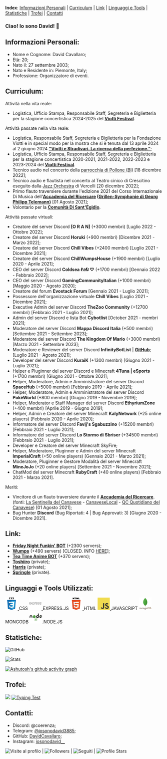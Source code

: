 __Index__: [Informazioni Personali](https://github.com/DavidCavallaro#informazioni-personali) | [Curriculum](https://github.com/DavidCavallaro#curriculum) | [Link](https://github.com/DavidCavallaro#link) | [Linguaggi e Tools](https://github.com/DavidCavallaro#linguaggi-e-tools-utilizzati) |  [Statistiche](https://github.com/DavidCavallaro#statistiche) | [Trofei](https://github.com/DavidCavallaro#trofei) | [Contatti](https://github.com/DavidCavallaro#contatti)

### Ciao! Io sono David! 👋
<h2 align="left">Informazioni Personali:</h2>

- Nome e Cognome: David Cavallaro;
- Età: 20;
- Nato il: 27 settembre 2003;
- Nato e Residente in: Piemonte, Italy;
- Professione: Organizzatore di eventi.

<h2 align="left">Curriculum:</h2>

Attività nella vita reale:
- Logistica, Ufficio Stampa, Responsabile Staff, Segreteria e Biglietteria per la stagione concertistica 2024-2025 del __[Viotti Festival](http://www.viottifestival.it/)__.

Attività passate nella vita reale:
- Logistica, Responsabile Staff, Segreteria e Biglietteria per la Fondazione Viotti e in special modo per la mostra che si è tenuta dal 13 aprile 2024 al 2 giugno 2024 __["Viotti e Stradivari. La ricerca della perfezione."](https://viottistradivari.it)__;
- Logistica, Ufficio Stampa, Responsabile Staff, Segreteria e Biglietteria per la stagione concertistica 2020-2021, 2021-2022, 2022-2023 e 2023-2024 del __[Viotti Festival](http://www.viottifestival.it/)__.
- Tecnico audio nel concerto della [parrocchia di Pollone (BI)](https://lasesia.vercelli.it/scuola/2022/12/12/news/al-civico-il-concerto-di-natale-del-liceo-musicale-lagrangia-114918/) [18 dicembre 2022];
- Tecnico audio e flautista nel concerto al Teatro cinico di Crescitino eseguito dalla [Jazz Orchestra](https://www.iislagrangia.it/pagine/concerto-della-jazz-orchestra---20-dicembre-a-crescentino) di Vercelli [20 dicembre 2022];
- Primo flauto traversiere durante l'edizione 2021 del Corso Internazionale Di Musica dell'__[Accademia del Ricercare](https://accademiadelricercare.com/) ([Grillen-Symphonie di Georg Philipp Telemann](https://youtu.be/PuFJ8VmwsOI))__ [01 Agosto 2021];
- Volontario per la __[Comunità Di Sant'Egidio](https://www.santegidio.org/)__.

Attività passate virtuali:
- Creatore del server Discord __[O R A N]__ (+3000 membri) [Luglio 2022 - Ottobre 2022];
- Creatore del server Discord __Horuki__ (+900 membri) [Dicembre 2021 - Marzo 2022];
- Creatore del server Discord __Chill Vibes__ (+2400 membri) [Luglio 2021 - Dicembre 2021];
- Creatore  del server Discord __ChillWumpsHouse__ (+1900 membri) [Luglio 2020 - Aprile 2021];
- CEO del server Discord __Coldsea ℓꪮ𝒇𝓲 ♡__ (+1700 membri) [Gennaio 2022 - Febbraio 2022];
- CEO del server Discord __GamingCommunityItalian__ (+1000 membri) [Maggio 2020 - Agosto 2020];
- Creatore del forum __Evostack Forum__ [Gennaio 2021 - Luglio 2021];
- Possessore dell'organizzazione virtuale __Chill Vibes__ [Luglio 2021 - Dicembre 2021];
- Executive Admin  del server Discord __TheZoo Community__ (+12700 membri) [Febbraio 2021 - Luglio 2021];
- Admin  del server Discord e lista Bot __Cybotlist__ [October 2021 - membri 2021];
- Moderatore del server Discord __Mappa Discord Italia__ (+500 membri) [Settembre 2021 - Settembre 2023];
- Moderatore del server Discord __The Kingdom Of Mario__ (+3000 membri) [Marzo 2021 - Settembre 2023];
- Moderatore e Reviewer del server Discord __InfinityBotList__ | __[GitHub](https://github.com/InfinityBotList)__; [Luglio 2021 - Agosto 2021];
- Developer del server Discord __KuraiK__ (+1300 membri) [Giugno 2021 - Luglio 2021];
- Helper e Pluginner del server Discord e Minecraft __4Tuna | eSports__ (+1700 membri) [Giugno 2021 - Ottobre 2021];
- Helper, Moderatore, Admin e Amministratore del server Discord __SpaceHub__ (+5000 membri) [Febbraio 2019 - Aprile 2021];
- Helper, Moderatore, Admin e Amministratore del server Discord __PokèWorld__ (+800 membri) [Giugno 2019 - Novembre 2019];
- Helper, Moderator e Staff Manager del server Discord __EthyriumZone__ (+400 membri) [Aprile 2019 - Giugno 2019];
- Helper, Admin e Creatore del server Minecraft __KalyNetwork__ (+25 online players) [Febbraio 2020 - Aprile 2020];
- Informatore del server Discord __Favij's Sgabuzzino__ (+15200 membri) [Febbraio 2021 - Luglio 2021];
- Informatore del server Discord __Lo Stormo di Sbriser__ (+34500 membri) [Febbraio 2021 - Luglio 2021];
- Developer e Creatore del server Minecraft SkyFire;
- Helper, Moderatore, Pluginner e Admin del server Minecraft __ImperialCraft__ (+50 online players) [Gennaio 2021 - Marzo 2021];
- Moderatore, Pluginner e Gestore Modalità del server Minecraft __MineJoJo__ (+20 online players) [Settembre 2021 - Novembre 2021];
- ChatMod del server Minecraft __RubyCraft__ (+40 online players) [Febbraio 2021 - Marzo 2021].

Meriti:
- Vincitore di un flauto traversiere durante il __[Accademia del Ricercare](https://accademiadelricercare.com/)__. (fonti: [La Sentinella del Canavese](https://lasentinella.gelocal.it/ivrea/cronaca/2021/08/06/news/dai-corsi-di-musica-antica-ecco-i-giovani-piu-promettenti-1.40576079) - [CanaveseLocal](https://www.canaveselocal.it/2021/08/26/romano-canavese-corso-internazionale-di-musica-antica-i-vincitori/?utm_source=rss&utm_medium=rss&utm_campaign=romano-canavese-corso-internazionale-di-musica-antica-i-vincitori) - [QC Quotidiano del Canavese](https://www.quotidianocanavese.it/cultura-eventi/romano-canavese-corso-internazionale-di-musica-antica-assegnate-le-borse-di-studio-34338)) [01 Agosto 2021];
- Bug Hunter __Discord__ (Bug Riportati: 4 | Bug Approvati: 3) [Giugno 2020 - Dicembre 2021].

<h2 align="left">Link:</h2>

- __[Friday Night Funkin' BOT](https://discord.com/oauth2/authorize?client_id=840217202862325780&scope=bot%20applications.commands&permissions=534726961216)__ (+2300 servers);
- __[Wumps](https://discord.com/oauth2/authorize?client_id=729701120854982706&permissions=446948699239&scope=bot+applications.commands)__ (+490 servers) [CLOSED. INFO [HERE](https://github.com/orgs/Chill-Vabes/projects/2)];
- __[Tea Time Anime BOT](https://discord.com/oauth2/authorize?client_id=715708694855417896&scope=bot%20applications.commands&permissions=1495960779143)__ (+370 servers);
- __[Toshiiro](https://discord.com/api/oauth2/authorize?client_id=713844523247075470&permissions=8&scope=bot)__ (private);
- __[Harris](https://discord.com/api/oauth2/authorize?client_id=752502711261462588&permissions=8&scope=bot)__ (private);
- __[Springle](https://discord.com/api/oauth2/authorize?client_id=784915674828767282&permissions=8&scope=bot)__ (private).

<h2 align="left">Linguaggi e Tools Utilizzati:</h2>

<a href="https://canvasjs.com" target="_blank"> <img src="https://raw.githubusercontent.com/devicons/devicon/master/icons/css3/css3-original-wordmark.svg" alt="css3" width="40" height="40"/> </a> CSS <a href="https://expressjs.com" target="_blank"> <img src="https://raw.githubusercontent.com/devicons/devicon/master/icons/express/express-original-wordmark.svg" alt="express" width="40" height="40"/> </a> EXPRESS.JS <a href="https://www.w3.org/html/" target="_blank"> <img src="https://raw.githubusercontent.com/devicons/devicon/master/icons/html5/html5-original-wordmark.svg" alt="html5" width="40" height="40"/> </a> HTML <a href="https://developer.mozilla.org/en-US/docs/Web/JavaScript" target="_blank"> <img src="https://raw.githubusercontent.com/devicons/devicon/master/icons/javascript/javascript-original.svg" alt="javascript" width="40" height="40"/> </a> JAVASCRIPT <a href="https://www.mongodb.com/" target="_blank"> <img src="https://raw.githubusercontent.com/devicons/devicon/master/icons/mongodb/mongodb-original-wordmark.svg" alt="mongodb" width="40" height="40"/> </a> MONGODB <a href="https://nodejs.org" target="_blank"> <img src="https://raw.githubusercontent.com/devicons/devicon/master/icons/nodejs/nodejs-original-wordmark.svg" alt="nodejs" width="40" height="40"/> </a> NODE.JS

<h2 align="left">Statistiche:</h2>

![GitHub](https://github-readme-stats.vercel.app/api?username=DavidCavallaro&count_private=true&show_icons=true&theme=radical)

![Stats](https://github-readme-stats.vercel.app/api/top-langs/?username=DavidCavallaro&show_icons=true&theme=radical)

[![Ashutosh's github activity graph](https://activity-graph.herokuapp.com/graph?username=DavidCavallaro&bg_color=120816&color=c45a7f&line=a9195f&point=ddbe22&area=true&hide_border=true)](https://github.com/DavidCavallaro)

<h2 align="left">Trofei:</h2>

<img src="https://github-profile-trophy.vercel.app/?username=DavidCavallaro&theme=dracula">
<a href="https://10fastfingers.com/typing-test/italian"><img src="http://img.10fastfingers.com/badge/typing-test_20_DL.png" alt="Typing Test" /></a>

<h2 align="left">Contatti:</h2>

- Discord: @coerenza;
- Telegram: [@iosonodavid3885](https://t.me/iosonodavid3885);
- GitHub: [DavidCavallaro](https://github.com/DavidCavallaro);
- Instagram: [iosonodavid__](https://instagram.com/iosonodavid__/)

![Visite al profilo](https://komarev.com/ghpvc/?username=DavidCavallaro&color=blueviolet) | ![Followers](https://img.shields.io/badge/Followers-10-blueviolet) | ![Seguiti](https://img.shields.io/badge/Following-14-blueviolet) | ![Profile Stars](https://img.shields.io/badge/Stars-23-blueviolet)
